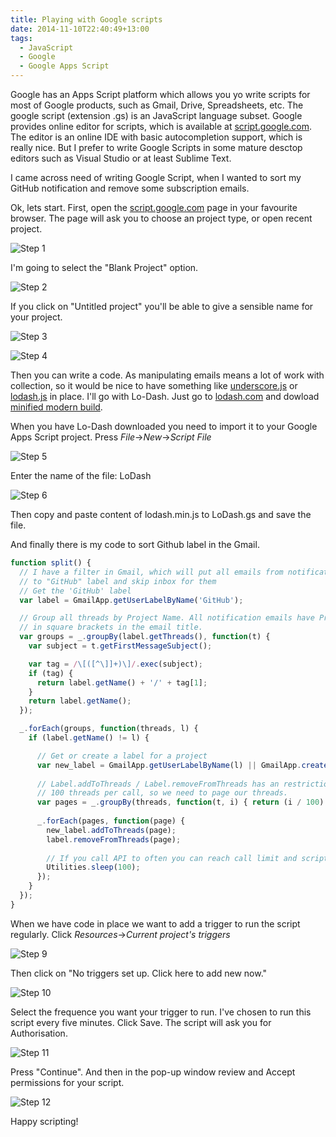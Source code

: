 ```yaml
---
title: Playing with Google scripts
date: 2014-11-10T22:40:49+13:00
tags: 
  - JavaScript
  - Google
  - Google Apps Script
---
```

Google has an Apps Script platform which allows you yo write scripts for most of Google products, such as Gmail, Drive, Spreadsheets, etc. The google script (extension .gs) is an JavaScript language subset. Google provides online editor for scripts, which is available at [script.google.com](https://script.google.com). The editor is an online IDE with basic autocompletion support, which is really nice. But I prefer to write Google Scripts in some mature desctop editors such as Visual Studio or at least Sublime Text.

I came across need of writing Google Script, when I wanted to sort my GitHub notification and remove some subscription emails.

Ok, lets start. First, open the [script.google.com](https://script.google.com) page in your favourite browser. The page will ask you to choose an project type, or open recent project.

![Step 1](/public/images/gs/step1.png)

I'm going to select the "Blank Project" option.

![Step 2](/public/images/gs/step2.png)

If you click on "Untitled project" you'll be able to give a sensible name for your project.

![Step 3](/public/images/gs/step3.png)

![Step 4](/public/images/gs/step4.png)

Then you can write a code. As manipulating emails means a lot of work with collection, so it would be nice to have something like [underscore.js](http://underscorejs.org/) or [lodash.js](https://lodash.com/) in place. I'll go with Lo-Dash. Just go to [lodash.com](https://lodash.com) and dowload [minified modern build](https://raw.github.com/lodash/lodash/2.4.1/dist/lodash.min.js). 

When you have Lo-Dash downloaded you need to import it to your Google Apps Script project. Press _File_->_New_->_Script File_

![Step 5](/public/images/gs/step5.png)

Enter the name of the file: LoDash

![Step 6](/public/images/gs/step6.png)

Then copy and paste content of lodash.min.js to LoDash.gs and save the file.

And finally there is my code to sort Github label in the Gmail.

```JavaScript
function split() {
  // I have a filter in Gmail, which will put all emails from notifications@github.com 
  // to "GitHub" label and skip inbox for them
  // Get the 'GitHub' label
  var label = GmailApp.getUserLabelByName('GitHub');

  // Group all threads by Project Name. All notification emails have Project Name 
  // in square brackets in the email title. 
  var groups = _.groupBy(label.getThreads(), function(t) {
    var subject = t.getFirstMessageSubject();

    var tag = /\[([^\]]+)\]/.exec(subject);
    if (tag) {
      return label.getName() + '/' + tag[1];
    }
    return label.getName();
  });

  _.forEach(groups, function(threads, l) {
    if (label.getName() != l) {

      // Get or create a label for a project 
      var new_label = GmailApp.getUserLabelByName(l) || GmailApp.createLabel(l);
      
      // Label.addToThreads / Label.removeFromThreads has an restriction of
      // 100 threads per call, so we need to page our threads.
      var pages = _.groupBy(threads, function(t, i) { return (i / 100) >> 0; });
      
      _.forEach(pages, function(page) {
        new_label.addToThreads(page);
        label.removeFromThreads(page);  
        
        // If you call API to often you can reach call limit and script will stop execution
        Utilities.sleep(100);
      });
    }
  });
}
```

When we have code in place we want to add a trigger to run the script regularly. Click _Resources_->_Current project's triggers_

![Step 9](/public/images/gs/step9.png)

Then click on "No triggers set up. Click here to add new now."

![Step 10](/public/images/gs/step10.png)

Select the frequence you want your trigger to run. I've chosen to run this script every five minutes. Click Save. The script will ask you for Authorisation.

![Step 11](/public/images/gs/step11.png)

Press "Continue". And then in the pop-up window review and Accept permissions for your script.

![Step 12](/public/images/gs/step12.png)

Happy scripting!